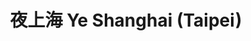 ---
title: "夜上海 Ye Shanghai (Taipei)"
description: "夜上海 Ye Shanghai (Taipei)"
layout: shop
keywords:
  - 美食競賽
  - 台灣美食
  - 美食精選
datePublished: "2025-06-30"
dateModified: "2025-07-06"
city: "台北市"
district: "信義區"
address: "台北市信義區松高路19號新光三越5樓"
phone: "0223450928"
geo: "25.039788389690152, 121.5665901570069"
google_map: "https://maps.app.goo.gl/WiR37A5CQ3nNWNgt7"
footinder: "https://footinder.com.tw/%E5%8F%B0%E5%8C%97%E5%B8%82%E4%BF%A1%E7%BE%A9%E5%8D%80/148550/"
official: "https://www.elite-concepts.com/zh-hk/our-concepts/taipei/ye-shanghai/"
award:
  - name: "500盤"
    year: "2024"
    entries:
      - dishes:
          - "蟹粉釀蟹蓋"
          - "椒鹽小黃魚"

---